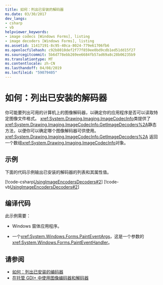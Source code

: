 ```yaml
---
title: 如何：列出已安装的解码器
ms.date: 03/30/2017
dev_langs:
- csharp
- vb
helpviewer_keywords:
- image codecs [Windows Forms], listing
- image decoders [Windows Forms], listing
ms.assetid: 11417191-8c95-40ca-8024-779e61706fb6
ms.openlocfilehash: c92b8010def2f77f859ee0bd9cdb1ed51dd15f27
ms.sourcegitcommit: 5b6d778ebb269ee6684fb57ad69a8c28b06235b9
ms.translationtype: MT
ms.contentlocale: zh-CN
ms.lasthandoff: 04/08/2019
ms.locfileid: "59079405"
---
```

# <a name="how-to-list-installed-decoders"></a>如何：列出已安装的解码器
你可能要列出可用的计算机上的图像解码器，以确定你的应用程序是否可以读取特定图像文件格式。 <xref:System.Drawing.Imaging.ImageCodecInfo>类提供了<xref:System.Drawing.Imaging.ImageCodecInfo.GetImageDecoders%2A>静态方法，以便你可以确定哪个图像解码器可供使用。 <xref:System.Drawing.Imaging.ImageCodecInfo.GetImageDecoders%2A> 返回一个数组<xref:System.Drawing.Imaging.ImageCodecInfo>对象。  
  
## <a name="example"></a>示例  
 下面的代码示例输出已安装的解码器的列表和其属性值。  
  
 [!code-csharp[UsingImageEncodersDecoders#2](~/samples/snippets/csharp/VS_Snippets_Winforms/UsingImageEncodersDecoders/CS/Form1.cs#2)]
 [!code-vb[UsingImageEncodersDecoders#2](~/samples/snippets/visualbasic/VS_Snippets_Winforms/UsingImageEncodersDecoders/VB/Form1.vb#2)]  
  
## <a name="compiling-the-code"></a>编译代码  
 此示例需要：  
  
-   Windows 窗体应用程序。  
  
-   一个<xref:System.Windows.Forms.PaintEventArgs>，这是一个参数的<xref:System.Windows.Forms.PaintEventHandler>。  
  
## <a name="see-also"></a>请参阅

- [如何：列出已安装的编码器](how-to-list-installed-encoders.md)
- [在托管 GDI+ 中使用图像编码器和解码器](using-image-encoders-and-decoders-in-managed-gdi.md)
